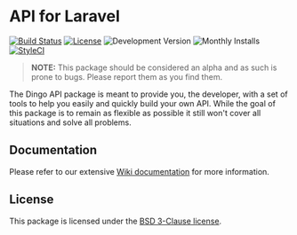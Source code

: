 # API for Laravel

[![Build Status](https://img.shields.io/travis/dingo/api/master.svg?style=flat-square)](https://travis-ci.org/dingo/api)
[![License](https://img.shields.io/packagist/l/dingo/api.svg?style=flat-square)](https://packagist.org/packages/dingo/api)
![Development Version](https://img.shields.io/packagist/vpre/dingo/api.svg?style=flat-square)
![Monthly Installs](https://img.shields.io/packagist/dm/dingo/api.svg?style=flat-square)
[![StyleCI](https://styleci.io/repos/18673522/shield)](https://styleci.io/repos/18673522)

> **NOTE:** This package should be considered an alpha and as such is prone to bugs. Please report them as you find them.

The Dingo API package is meant to provide you, the developer, with a set of tools to help you easily and quickly build your own API. While the goal of this package is to remain as flexible as possible it still won't cover all situations and solve all problems.

## Documentation

Please refer to our extensive [Wiki documentation](https://github.com/dingo/api/wiki) for more information.

## License

This package is licensed under the [BSD 3-Clause license](http://opensource.org/licenses/BSD-3-Clause).
